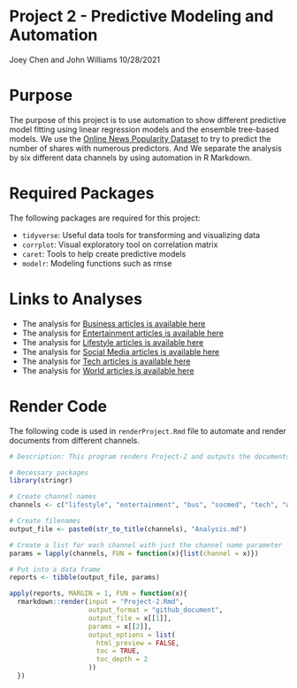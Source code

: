 Project 2 - Predictive Modeling and Automation
================
Joey Chen and John Williams
10/28/2021

# Purpose

The purpose of this project is to use automation to show different predictive model fitting using linear regression models and the ensemble tree-based models. We use the [Online News Popularity Dataset](https://archive.ics.uci.edu/ml/datasets/Online+News+Popularity) to try to predict the number of shares with numerous predictors. And We separate the analysis by six different data channels by using automation in R Markdown. 

# Required Packages

The following packages are required for this project:

  - `tidyverse`: Useful data tools for transforming and visualizing data
  - `corrplot`: Visual exploratory tool on correlation matrix
  - `caret`: Tools to help create predictive models
  - `modelr`: Modeling functions such as rmse

# Links to Analyses

  - The analysis for [Business articles is available here](BusAnalysis.md)
  - The analysis for [Entertainment articles is available here](EntertainmentAnalysis.md)
  - The analysis for [Lifestyle articles is available here](LifestyleAnalysis.md)
  - The analysis for [Social Media articles is available here](SocmedAnalysis.md)
  - The analysis for [Tech articles is available here](TechAnalysis.md)
  - The analysis for [World articles is available here](WorldAnalysis.md)

# Render Code

The following code is used in `renderProject.Rmd` file to automate and render documents from different channels. 

``` r
# Description: This program renders Project-2 and outputs the documents

# Necessary packages
library(stringr)

# Create channel names
channels <- c("lifestyle", "entertainment", "bus", "socmed", "tech", "world")

# Create filenames
output_file <- paste0(str_to_title(channels), "Analysis.md")

# Create a list for each channel with just the channel name parameter
params = lapply(channels, FUN = function(x){list(channel = x)})

# Put into a data frame 
reports <- tibble(output_file, params)

apply(reports, MARGIN = 1, FUN = function(x){
  rmarkdown::render(input = "Project-2.Rmd", 
                    output_format = "github_document", 
                    output_file = x[[1]],
                    params = x[[2]],
                    output_options = list(
                      html_preview = FALSE,
                      toc = TRUE,
                      toc_depth = 2
                    ))
  })
```
